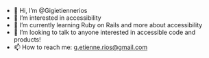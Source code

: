 - 👋 Hi, I’m @Gigietiennerios
- 👀 I’m interested in accessibility
- 🌱 I’m currently learning Ruby on Rails and more about accessibility
- 💞️ I’m looking to talk to anyone interested in accessible code and products! 
- 📫 How to reach me: g.etienne.rios@gmail.com
